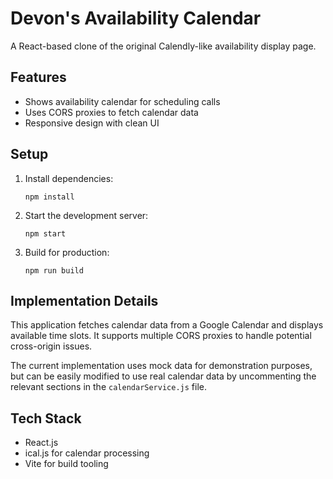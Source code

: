 # Devon's Availability Calendar

A React-based clone of the original Calendly-like availability display page.

## Features

- Shows availability calendar for scheduling calls
- Uses CORS proxies to fetch calendar data
- Responsive design with clean UI

## Setup

1. Install dependencies:
   ```
   npm install
   ```

2. Start the development server:
   ```
   npm start
   ```

3. Build for production:
   ```
   npm run build
   ```

## Implementation Details

This application fetches calendar data from a Google Calendar and displays available time slots. It supports multiple CORS proxies to handle potential cross-origin issues.

The current implementation uses mock data for demonstration purposes, but can be easily modified to use real calendar data by uncommenting the relevant sections in the `calendarService.js` file.

## Tech Stack

- React.js
- ical.js for calendar processing
- Vite for build tooling